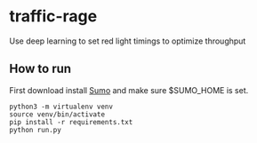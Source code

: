 # traffic-rage

Use deep learning to set red light timings to optimize throughput


## How to run

First download install [Sumo](https://www.dlr.de/ts/en/desktopdefault.aspx/tabid-9883/16931_read-41000/) and make sure $SUMO_HOME is set.

```
python3 -m virtualenv venv
source venv/bin/activate
pip install -r requirements.txt
python run.py
```
